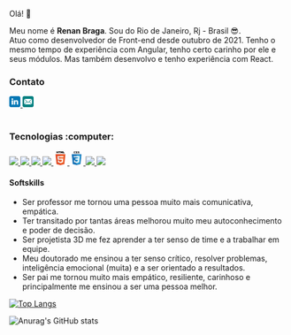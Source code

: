 Olá! 👋

Meu nome é **Renan Braga**. Sou do Rio de Janeiro, Rj - Brasil :sunglasses:.
<br>
Atuo como desenvolvedor de Front-end desde outubro de 2021. Tenho o mesmo tempo de experiência com Angular, tenho certo carinho por ele e seus módulos.
Mas também desenvolvo e tenho experiência com React.

<h3>Contato</h3>
  <div align="left">
  <span  >
    <a href="https://www.linkedin.com/in/renanpbraga/" >
      <img src="https://raw.githubusercontent.com/edent/SuperTinyIcons/bed6907f8e4f5cb5bb21299b9070f4d7c51098c0/images/svg/linkedin.svg" width="4%" />
    </a>
  </span>
  <span>
    <a href="https://www.instagram.com/renanpbraga >
      <img src="https://raw.githubusercontent.com/edent/SuperTinyIcons/bed6907f8e4f5cb5bb21299b9070f4d7c51098c0/images/svg/instagram.svg" width="4%"/>
      </a>
  </span>
  <span>
    <a href="mailto:renanpbraga@gmail.com?subject=Contato%20iniciado%20por%20github">
      <img src="https://raw.githubusercontent.com/edent/SuperTinyIcons/bed6907f8e4f5cb5bb21299b9070f4d7c51098c0/images/svg/email.svg" width="4%" />
      </a>
    </span>
    <br>
    <br>
    
 <div align="left">
   <h3 align="left"> Tecnologias :computer:  </h3>
   <a href="https://developer.mozilla.org/pt-BR/docs/Web/JavaScript"> 
      <img src="https://upload.wikimedia.org/wikipedia/commons/thumb/9/99/Unofficial_JavaScript_logo_2.svg/480px-Unofficial_JavaScript_logo_2.svg.png" width="5%" />
   </a>
   <a href="https://developer.mozilla.org/pt-BR/docs/Web/JavaScript"> 
      <img src="https://upload.wikimedia.org/wikipedia/commons/thumb/4/4c/Typescript_logo_2020.svg/1024px-Typescript_logo_2020.svg.png" width="5%" />
   </a>
   <a href="https://developer.mozilla.org/pt-BR/docs/Web/JavaScript"> 
      <img src="https://upload.wikimedia.org/wikipedia/commons/thumb/c/cf/Angular_full_color_logo.svg/1024px-Angular_full_color_logo.svg.png" width="5%" />
   </a>
   <a href="https://pt-br.reactjs.org/" > 
      <img src="https://upload.wikimedia.org/wikipedia/commons/thumb/a/a7/React-icon.svg/1280px-React-icon.svg.png" width="6%" />
   </a>
   <a href="https://developer.mozilla.org/pt-BR/docs/Web/HTML"> 
      <img src="https://raw.githubusercontent.com/github/explore/80688e429a7d4ef2fca1e82350fe8e3517d3494d/topics/html/html.png" width="5%" />
   </a>
   <a href="https://developer.mozilla.org/pt-BR/docs/Web/CSS"> 
      <img src="https://raw.githubusercontent.com/github/explore/80688e429a7d4ef2fca1e82350fe8e3517d3494d/topics/css/css.png" width="5%" />
   </a>
   <a href="https://git-scm.com/"> 
      <img src="https://git-scm.com/images/logos/downloads/Git-Icon-1788C.png" width="5%" />
   </a>
   <a href="https://getbootstrap.com/"> 
      <img src="https://upload.wikimedia.org/wikipedia/commons/thumb/b/b2/Bootstrap_logo.svg/2560px-Bootstrap_logo.svg.png" width="5%" />
   </a>
   </div>
   
#### Softskills
- Ser professor me tornou uma pessoa muito mais comunicativa, empática.
- Ter transitado por tantas áreas melhorou muito meu autoconhecimento e poder de decisão.
- Ser projetista 3D me fez aprender a ter senso de time e a trabalhar em equipe.
- Meu doutorado me ensinou a ter senso crítico, resolver problemas, inteligência emocional (muita) e a ser orientado a resultados.
- Ser pai me tornou muito mais empático, resiliente, carinhoso e principalmente me ensinou a ser uma pessoa melhor.

[![Top Langs](https://github-readme-stats.vercel.app/api/top-langs/?username=renanpbraga&show_icons=true&theme=radical)](https://github.com/anuraghazra/github-readme-stats)

![Anurag's GitHub stats](https://github-readme-stats.vercel.app/api?username=renanpbraga&show_icons=true&theme=radical)

